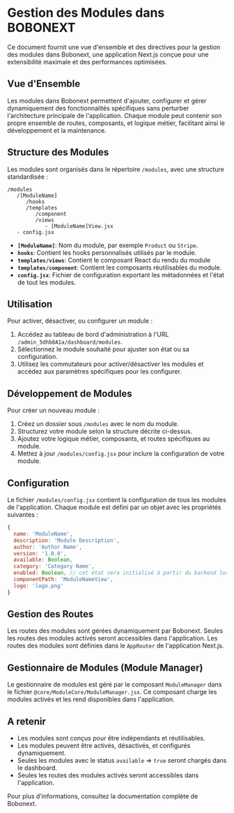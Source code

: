 # Gestion des Modules dans BOBONEXT

Ce document fournit une vue d'ensemble et des directives pour la gestion des modules dans Bobonext, une application Next.js conçue pour une extensibilité maximale et des performances optimisées.

## Vue d'Ensemble

Les modules dans Bobonext permettent d'ajouter, configurer et gérer dynamiquement des fonctionnalités spécifiques sans perturber l'architecture principale de l'application. Chaque module peut contenir son propre ensemble de routes, composants, et logique métier, facilitant ainsi le développement et la maintenance.

## Structure des Modules

Les modules sont organisés dans le répertoire `/modules`, avec une structure standardisée :

```
/modules
   /[ModuleName]
      /hooks
      /templates
         /component
         /views
            - [ModuleName]View.jsx
   - config.jsx
```

- **`[ModuleName]`**: Nom du module, par exemple `Product` ou `Stripe`.
- **`hooks`**: Contient les hooks personnalisés utilisés par le module.
- **`templates/views`**: Contient le composant React du rendu du module
- **`templates/component`**: Contient les composants réutilisables du module.
- **`config.jsx`**: Fichier de configuration exportant les métadonnées et l'état de tout les modules.


## Utilisation

Pour activer, désactiver, ou configurer un module :

1. Accédez au tableau de bord d'administration à l'URL `/admin_5dhb8A1a/dashboard/modules`.
2. Sélectionnez le module souhaité pour ajuster son état ou sa configuration.
3. Utilisez les commutateurs pour activer/désactiver les modules et accédez aux paramètres spécifiques pour les configurer.

## Développement de Modules

Pour créer un nouveau module :

1. Créez un dossier sous `/modules` avec le nom du module.
2. Structurez votre module selon la structure décrite ci-dessus.
3. Ajoutez votre logique métier, composants, et routes spécifiques au module.
4. Mettez à jour `/modules/config.jsx` pour inclure la configuration de votre module.

## Configuration

Le fichier `/modules/config.jsx` contient la configuration de tous les modules de l'application. Chaque module est défini par un objet avec les propriétés suivantes :

```jsx
{
  name: 'ModuleName', 
  description: 'Module Description',
  author: 'Author Name',
  version: '1.0.0',
  available: Boolean,
  category: 'Category Name',
  enabled: Boolean, // cet état sera initialisé à partir du backend lors du chargement de l'application
  componentPath: 'ModuleNameView',
  logo: 'logo.png'
}

```

## Gestion des Routes

Les routes des modules sont gérées dynamiquement par Bobonext. Seules les routes des modules activés seront accessibles dans l'application. Les routes des modules sont définies dans le `AppRouter` de l'application Next.js.

## Gestionnaire de Modules (Module Manager)

Le gestionnaire de modules est géré par le composant `ModuleManager` dans le fichier `@core/ModuleCore/ModuleManager.jsx`. Ce composant charge les modules activés et les rend disponibles dans l'application.


## A retenir

- Les modules sont conçus pour être indépendants et réutilisables.
- Les modules peuvent être activés, désactivés, et configurés dynamiquement.
- Seules les modules avec le status `available` => `true` seront chargés dans le dashboard.
- Seules les routes des modules activés seront accessibles dans l'application.

Pour plus d'informations, consultez la documentation complète de Bobonext.